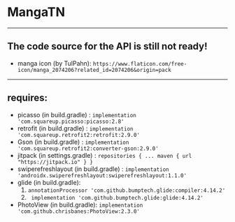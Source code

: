 # MangaTN
---
The code source for the API is still not ready!
----
- manga icon (by TulPahn): `https://www.flaticon.com/free-icon/manga_2074206?related_id=2074206&origin=pack`
----
## requires:
- picasso (in build.gradle) : `implementation 'com.squareup.picasso:picasso:2.8'`
- retrofit (in build.gradle) : `implementation 'com.squareup.retrofit2:retrofit:2.9.0'`
- Gson (in build.gradle) : `implementation 'com.squareup.retrofit2:converter-gson:2.9.0'`
- jitpack (in settings.gradle) : `repositories {
        ...
        maven { url "https://jitpack.io" }
    }`
- swiperefreshlayout (in build.gradle) : `implementation 'androidx.swiperefreshlayout:swiperefreshlayout:1.1.0'`
- glide (in build.gradle):
    1. `annotationProcessor 'com.github.bumptech.glide:compiler:4.14.2' `
    2. ` implementation 'com.github.bumptech.glide:glide:4.14.2'`
- PhotoView (in build.gradle): `implementation 'com.github.chrisbanes:PhotoView:2.3.0'`
